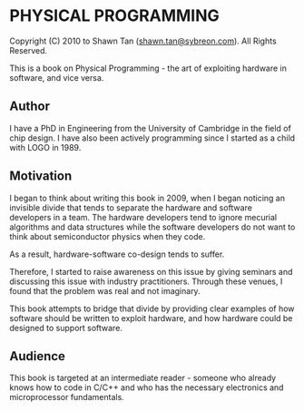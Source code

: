 PHYSICAL PROGRAMMING
====================

Copyright (C) 2010 to Shawn Tan (shawn.tan@sybreon.com).
All Rights Reserved.

This is a book on Physical Programming - the art of exploiting
hardware in software, and vice versa.


Author
------

I have a PhD in Engineering from the University of Cambridge in the
field of chip design. I have also been actively programming since I
started as a child with LOGO in 1989.


Motivation
----------

I began to think about writing this book in 2009, when I began
noticing an invisible divide that tends to separate the hardware and
software developers in a team. The hardware developers tend to ignore
mecurial algorithms and data structures while the software developers
do not want to think about semiconductor physics when they code.

As a result, hardware-software co-design tends to suffer.

Therefore, I started to raise awareness on this issue by giving
seminars and discussing this issue with industry
practitioners. Through these venues, I found that the problem was real
and not imaginary.

This book attempts to bridge that divide by providing clear examples
of how software should be written to exploit hardware, and how
hardware could be designed to support software.


Audience
--------

This book is targeted at an intermediate reader - someone who already
knows how to code in C/C++ and who has the necessary electronics and
microprocessor fundamentals.


